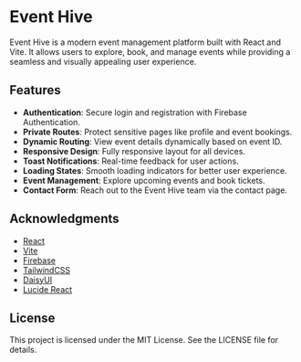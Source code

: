# Event Hive

Event Hive is a modern event management platform built with React and Vite. It allows users to explore, book, and manage events while providing a seamless and visually appealing user experience.

## Features

- **Authentication**: Secure login and registration with Firebase Authentication.
- **Private Routes**: Protect sensitive pages like profile and event bookings.
- **Dynamic Routing**: View event details dynamically based on event ID.
- **Responsive Design**: Fully responsive layout for all devices.
- **Toast Notifications**: Real-time feedback for user actions.
- **Loading States**: Smooth loading indicators for better user experience.
- **Event Management**: Explore upcoming events and book tickets.
- **Contact Form**: Reach out to the Event Hive team via the contact page.


## Acknowledgments

- [React](https://reactjs.org/)
- [Vite](https://vitejs.dev/)
- [Firebase](https://firebase.google.com/)
- [TailwindCSS](https://tailwindcss.com/)
- [DaisyUI](https://daisyui.com/)
- [Lucide React](https://lucide.dev/)


## License

This project is licensed under the MIT License. See the LICENSE file for details.
